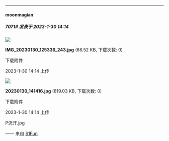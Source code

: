 
*****

####  moonmagian  
##### 7071#       发表于 2023-1-30 14:14

<img src="https://img.saraba1st.com/forum/202301/30/141438n0ykm3b0khdyk0k9.jpg" referrerpolicy="no-referrer">

<strong>IMG_20230130_125336_243.jpg</strong> (86.52 KB, 下载次数: 0)

下载附件

2023-1-30 14:14 上传

<img src="https://img.saraba1st.com/forum/202301/30/141439em2xvuondepx4ztz.jpg" referrerpolicy="no-referrer">

<strong>20230130_141416.jpg</strong> (819.03 KB, 下载次数: 0)

下载附件

2023-1-30 14:14 上传

P流汗.jpg 

—— 来自 [S1Fun](https://s1fun.koalcat.com)

